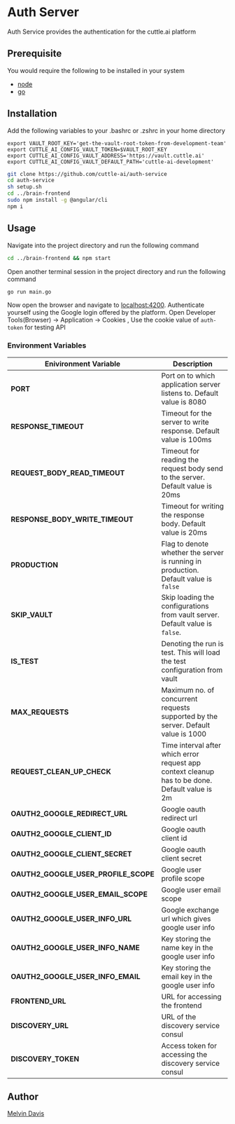 # Auth Server

Auth Service provides the authentication for the cuttle.ai platform

## Prerequisite

You would require the following to be installed in your system

- [node](https://nodejs.org/en/)
- [go](https://golang.org/)

## Installation

Add the following variables to your .bashrc or .zshrc in your home directory

```
export VAULT_ROOT_KEY='get-the-vault-root-token-from-development-team'
export CUTTLE_AI_CONFIG_VAULT_TOKEN=$VAULT_ROOT_KEY
export CUTTLE_AI_CONFIG_VAULT_ADDRESS='https://vault.cuttle.ai'
export CUTTLE_AI_CONFIG_VAULT_DEFAULT_PATH='cuttle-ai-development'
```

```bash
git clone https://github.com/cuttle-ai/auth-service
cd auth-service
sh setup.sh
cd ../brain-frontend
sudo npm install -g @angular/cli
npm i
```

## Usage

Navigate into the project directory and run the following command

```bash
cd ../brain-frontend && npm start
```

Open another terminal session in the project directory and run the following command

```bash
go run main.go
```

Now open the browser and navigate to [localhost:4200](http://localhost:4200). Authenticate yourself using the Google login offered by the platform.
Open Developer Tools(Browser) -> Application -> Cookies , Use the cookie value of `auth-token` for testing API

### Environment Variables

| Enivironment Variable                | Description                                                                                     |
| ------------------------------------ | ----------------------------------------------------------------------------------------------- |
| **PORT**                             | Port on to which application server listens to. Default value is 8080                           |
| **RESPONSE_TIMEOUT**                 | Timeout for the server to write response. Default value is 100ms                                |
| **REQUEST_BODY_READ_TIMEOUT**        | Timeout for reading the request body send to the server. Default value is 20ms                  |
| **RESPONSE_BODY_WRITE_TIMEOUT**      | Timeout for writing the response body. Default value is 20ms                                    |
| **PRODUCTION**                       | Flag to denote whether the server is running in production. Default value is `false`            |
| **SKIP_VAULT**                       | Skip loading the configurations from vault server. Default value is `false`.                    |
| **IS_TEST**                          | Denoting the run is test. This will load the test configuration from vault                      |
| **MAX_REQUESTS**                     | Maximum no. of concurrent requests supported by the server. Default value is 1000               |
| **REQUEST_CLEAN_UP_CHECK**           | Time interval after which error request app context cleanup has to be done. Default value is 2m |
| **OAUTH2_GOOGLE_REDIRECT_URL**       | Google oauth redirect url                                                                       |
| **OAUTH2_GOOGLE_CLIENT_ID**          | Google oauth client id                                                                          |
| **OAUTH2_GOOGLE_CLIENT_SECRET**      | Google oauth client secret                                                                      |
| **OAUTH2_GOOGLE_USER_PROFILE_SCOPE** | Google user profile scope                                                                       |
| **OAUTH2_GOOGLE_USER_EMAIL_SCOPE**   | Google user email scope                                                                         |
| **OAUTH2_GOOGLE_USER_INFO_URL**      | Google exchange url which gives google user info                                                |
| **OAUTH2_GOOGLE_USER_INFO_NAME**     | Key storing the name key in the google user info                                                |
| **OAUTH2_GOOGLE_USER_INFO_EMAIL**    | Key storing the email key in the google user info                                               |
| **FRONTEND_URL**                     | URL for accessing the frontend                                                                  |
| **DISCOVERY_URL**                    | URL of the discovery service consul                                                             |
| **DISCOVERY_TOKEN**                  | Access token for accessing the discovery service consul                                         |

## Author

[Melvin Davis](mailto:melvinodsa@gmail.com)
